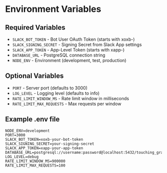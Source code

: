 # Environment Variables

## Required Variables
- `SLACK_BOT_TOKEN` - Bot User OAuth Token (starts with xoxb-)
- `SLACK_SIGNING_SECRET` - Signing Secret from Slack App settings
- `SLACK_APP_TOKEN` - App-Level Token (starts with xapp-)
- `DATABASE_URL` - PostgreSQL connection string
- `NODE_ENV` - Environment (development, test, production)

## Optional Variables
- `PORT` - Server port (defaults to 3000)
- `LOG_LEVEL` - Logging level (defaults to info)
- `RATE_LIMIT_WINDOW_MS` - Rate limit window in milliseconds
- `RATE_LIMIT_MAX_REQUESTS` - Max requests per window

## Example .env file
```
NODE_ENV=development
PORT=3000
SLACK_BOT_TOKEN=xoxb-your-bot-token
SLACK_SIGNING_SECRET=your-signing-secret
SLACK_APP_TOKEN=xapp-your-app-token
DATABASE_URL=postgresql://username:password@localhost:5432/touching_grass
LOG_LEVEL=debug
RATE_LIMIT_WINDOW_MS=900000
RATE_LIMIT_MAX_REQUESTS=100
```
